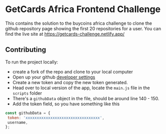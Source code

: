 # GetCards Africa Frontend Challenge
This contains the solution to the buycoins africa challenge to clone the github repository page showing the first 20 repositories for a user. You can find the live site at https://getcards-challenge.netlify.app/

## Contributing
To run the project locally:
 - create a fork of the repo and clone to your local computer
 - Open up your github [developer settings](https://github.com/settings/tokens)
 - Create a new token and copy the new token generated.
 - Head over to local version of the app, locate the `main.js` file in the `scripts` folder
 - There's a `githubData` object in the file, should be around line 140 - 150.
 - Add the token field, so you have something like this
 ```js
const githubData = {
  token: 'xxxxxxxxxxxxxxxxxxxxxxxxxxxxxxxxx',
  username,
};
 ```


